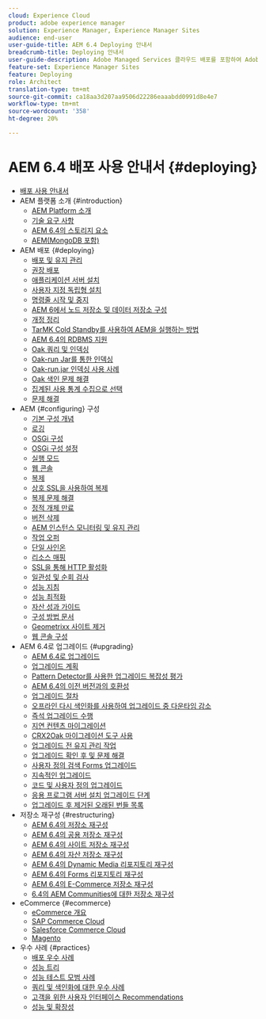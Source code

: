 ```yaml
---
cloud: Experience Cloud
product: adobe experience manager
solution: Experience Manager, Experience Manager Sites
audience: end-user
user-guide-title: AEM 6.4 Deploying 안내서
breadcrumb-title: Deploying 안내서
user-guide-description: Adobe Managed Services 클라우드 배포를 포함하여 Adobe Experience Manager 6.4의 설치, 배포 및 아키텍처에 대해 자세히 알아봅니다.
feature-set: Experience Manager Sites
feature: Deploying
role: Architect
translation-type: tm+mt
source-git-commit: ca18aa3d207aa9506d22286eaaabdd0991d8e4e7
workflow-type: tm+mt
source-wordcount: '358'
ht-degree: 20%

---
```



# AEM 6.4 배포 사용 안내서 {#deploying}

+ [배포 사용 안내서](home.md)
+ AEM 플랫폼 소개 {#introduction}
   + [AEM Platform 소개](platform.md)
   + [기술 요구 사항](technical-requirements.md)
   + [AEM 6.4의 스토리지 요소](storage-elements-in-aem-6.md)
   + [AEM(MongoDB 포함)](aem-with-mongodb.md)
+ AEM 배포 {#deploying}
   + [배포 및 유지 관리](deploy.md)
   + [권장 배포](recommended-deploys.md)
   + [애플리케이션 서버 설치](application-server-install.md)
   + [사용자 지정 독립형 설치](custom-standalone-install.md)
   + [명령줄 시작 및 중지](command-line-start-and-stop.md)
   + [AEM 6에서 노드 저장소 및 데이터 저장소 구성](data-store-config.md)
   + [개정 정리](revision-cleanup.md)
   + [TarMK Cold Standby를 사용하여 AEM을 실행하는 방법](tarmk-cold-standby.md)
   + [AEM 6.4의 RDBMS 지원](rdbms-support-in-aem.md)
   + [Oak 쿼리 및 인덱싱](queries-and-indexing.md)
   + [Oak-run Jar를 통한 인덱싱](indexing-via-the-oak-run-jar.md)
   + [Oak-run.jar 인덱싱 사용 사례](oak-run-indexing-usecases.md)
   + [Oak 색인 문제 해결](troubleshooting-oak-indexes.md)
   + [집계된 사용 통계 수집으로 선택](opt-in-aggregated-usage-statistics.md)
   + [문제 해결](troubleshooting.md)
+ AEM {#configuring} 구성
   + [기본 구성 개념](configuring.md)
   + [로깅](configure-logging.md)
   + [OSGi 구성](configuring-osgi.md)
   + [OSGi 구성 설정](osgi-configuration-settings.md)
   + [실행 모드](configure-runmodes.md)
   + [웹 콘솔](web-console.md)
   + [복제](replication.md)
   + [상호 SSL을 사용하여 복제](mssl-replication.md)
   + [복제 문제 해결](troubleshoot-rep.md)
   + [정적 개체 만료](expiration-static-objects.md)
   + [버전 삭제](version-purging.md)
   + [AEM 인스턴스 모니터링 및 유지 관리](monitoring-and-maintaining.md)
   + [작업 오퍼](offloading.md)
   + [단일 사인온](single-sign-on.md)
   + [리소스 매핑](resource-mapping.md)
   + [SSL을 통해 HTTP 활성화](https://experienceleague.adobe.com/docs/experience-manager-64/deploying/configuring/ssl-by-default.html)
   + [일관성 및 순회 검사](consistency-check.md)
   + [성능 지침](performance-guidelines.md)
   + [성능 최적화](configuring-performance.md)
   + [자산 성과 가이드](assets-performance-sizing.md)
   + [구성 방법 문서](ht-deploy.md)
   + [Geometrixx 사이트 제거](removing-the-geometrixx-sites.md)
   + [웹 콘솔 구성](configuring-web-console.md)
+ AEM 6.4로 업그레이드 {#upgrading}
   + [AEM 6.4로 업그레이드](upgrade.md)
   + [업그레이드 계획](upgrade-planning.md)
   + [Pattern Detector를 사용한 업그레이드 복잡성 평가](pattern-detector.md)
   + [AEM 6.4의 이전 버전과의 호환성](backward-compatibility.md)
   + [업그레이드 절차](upgrade-procedure.md)
   + [오프라인 다시 색인화를 사용하여 업그레이드 중 다운타임 감소](upgrade-offline-reindexing.md)
   + [즉석 업그레이드 수행](in-place-upgrade.md)
   + [지연 컨텐츠 마이그레이션](lazy-content-migration.md)
   + [CRX2Oak 마이그레이션 도구 사용](using-crx2oak.md)
   + [업그레이드 전 유지 관리 작업](pre-upgrade-maintenance-tasks.md)
   + [업그레이드 확인 후 및 문제 해결](post-upgrade-checks-and-troubleshooting.md)
   + [사용자 정의 검색 Forms 업그레이드](upgrading-custom-search-forms.md)
   + [지속적인 업그레이드](sustainable-upgrades.md)
   + [코드 및 사용자 정의 업그레이드](upgrading-code-and-customizations.md)
   + [응용 프로그램 서버 설치 업그레이드 단계](app-server-upgrade.md)
   + [업그레이드 후 제거된 오래된 번들 목록](obsolete-bundles.md)
+ 저장소 재구성 {#restructuring}
   + [AEM 6.4의 저장소 재구성](repository-restructuring.md)
   + [AEM 6.4의 공용 저장소 재구성](all-repository-restructuring-in-aem-6-4.md)
   + [AEM 6.4의 사이트 저장소 재구성](sites-repository-restructuring-in-aem-6-4.md)
   + [AEM 6.4의 자산 저장소 재구성](assets-repository-restructuring-in-aem-6-4.md)
   + [AEM 6.4의 Dynamic Media 리포지토리 재구성](dynamicmedia-repository-restructuring-in-aem-6-4.md)
   + [AEM 6.4의 Forms 리포지토리 재구성](forms-repository-restructuring-in-aem-6-4.md)
   + [AEM 6.4의 E-Commerce 저장소 재구성](ecommerce-repository-restructuring-in-aem-6-4.md)
   + [6.4의 AEM Communities에 대한 저장소 재구성](communities-repository-restructuring-in-aem-6-4.md)
+ eCommerce {#ecommerce}
   + [eCommerce 개요](ecommerce.md)
   + [SAP Commerce Cloud](sap-commerce-cloud.md)
   + [Salesforce Commerce Cloud](https://github.com/adobe/commerce-salesforce)
   + [Magento](https://www.adobe.io/apis/experiencecloud/commerce-integration-framework/integrations.html#!AdobeDocs/commerce-cif-documentation/master/integrations/02-AEM-Magento.md)
+ 우수 사례 {#practices}
   + [배포 우수 사례](best-practices.md)
   + [성능 트리](performance-tree.md)
   + [성능 테스트 모범 사례](best-practices-for-performance-testing.md)
   + [쿼리 및 색인화에 대한 우수 사례](best-practices-for-queries-and-indexing.md)
   + [고객을 위한 사용자 인터페이스 Recommendations](ui-recommendations.md)
   + [성능 및 확장성](performance.md)


<!--

To be removed:
[Quickstart for AEM Screens](setting-up-a-basic-project-screens.md)
[Device Control Center](device-control-center.md)
[repository-restructuring-in-aem64](repository-restructuring-in-aem64.md)
[Web Console] (configuring-web-console.md)
[Configuring and Deploying AEM Screens](configuring-screens-introduction.md)
[Kickstart Guide](kickstart-for-aem-screens.md)
/help/sites/deploying/using/performance-lp.md
/help/sites-deploying/do-not-delete-performance-guidelines-pdf.md
/help/sites-deploying/removing-the-geometrixx-sites.md
/help/sites-deploying/consistency-check.md

Redirects:
[(Enabling HTTP Over SSL)](config-ssl.md) redirect to /content/help/en/experience-manager/6-4/sites-administering/ssl-by-default
-->
